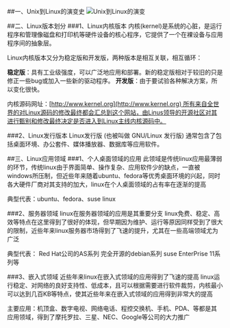 ##一、Unix到Linux的演变史
![Unix到Linux的演变](http://upload-images.jianshu.io/upload_images/2551993-0550a01dfd261d60.png?imageMogr2/auto-orient/strip%7CimageView2/2/w/1240)

##二、Linux版本划分
###1、Linux内核版本
内核(kernel)是系统的心脏，是运行程序和管理像磁盘和打印机等硬件设备的核心程序，它提供了一个在裸设备与应用程序间的抽象层。

Linux内核版本又分为稳定版和开发版，两种版本是相互关联，相互循环：

**稳定版**：具有工业级强度，可以广泛地应用和部署。新的稳定版相对于较旧的只是修正一些bug或加入一些新的驱动程序。
**开发版**：由于要试验各种解决方案，所以变化很快。

内核源码网址：[http://www.kernel.org](http://www.kernel.org) 所有来自全世界的对Linux源码的修改最终都会汇总到这个网站，由Linus领导的开源社区对其进行甄别和修改最终决定是否进入到Linux主线内核源码中。

###2、Linux发行版本
Linux发行版 (也被叫做 GNU/Linux 发行版) 通常包含了包括桌面环境、办公套件、媒体播放器、数据库等应用软件。

##三、Linux应用领域
###1、个人桌面领域的应用
此领域是传统linux应用最薄弱的环节，传统linux由于界面简单、操作复杂、应用软件少的缺点，一直被windows所压制，但近些年来随着ubuntu、fedora等优秀桌面环境的兴起，同时各大硬件厂商对其支持的加大，linux在个人桌面领域的占有率在逐渐的提高

典型代表：ubuntu、fedora、suse linux

###2、服务器领域
linux在服务器领域的应用是其重要分支
linux免费、稳定、高效等特点在这里得到了很好的体现，但早期因为维护、运行等原因同样受到了很大的限制，近些年来linux服务器市场得到了飞速的提升，尤其在一些高端领域尤为广泛

典型代表：
Red Hat公司的AS系列
完全开源的debian系列
suse EnterPrise 11系列等

###3、嵌入式领域
近些年来linux在嵌入式领域的应用得到了飞速的提高
linux运行稳定、对网络的良好支持性、低成本，且可以根据需要进行软件裁剪，内核最小可以达到几百KB等特点，使其近些年来在嵌入式领域的应用得到非常大的提高

主要应用：机顶盒、数字电视、网络电话、程控交换机、手机、PDA、等都是其应用领域，得到了摩托罗拉、三星、NEC、Google等公司的大力推广
